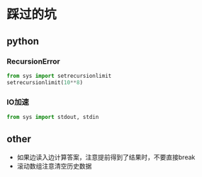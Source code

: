 # 踩过的坑

## python

### RecursionError

```py
from sys import setrecursionlimit
setrecursionlimit(10**8)

```

### IO加速

```py
from sys import stdout, stdin

```

## other

* 如果边读入边计算答案，注意提前得到了结果时，不要直接break
* 滚动数组注意清空历史数据

